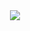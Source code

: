 <div align="center"> <img src="https://metrics.lecoq.io/tigeryounger?template=classic&config.timezone=Asia%2FShanghai"> </div>
